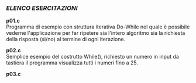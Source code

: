 ### *ELENCO ESERCITAZIONI*

**p01.c**  
Programma di esempio con struttura iterativa Do-While nel quale è possibile vederne l'applicazione per far ripetere sia
l'intero algoritmo sia la richiesta della risposta (si/no) al termine di ogni iterazione.

**p02.c**   
Semplice esempio del costrutto While(), richiesto un numero in input da tastiera il programma visualizza tutti i numeri fino a 25.

**p03.c**   
